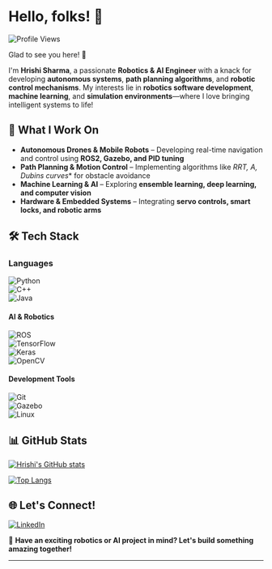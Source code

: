 # Hello, folks! 👋  

![Profile Views](https://komarev.com/ghpvc/?username=HrishiSharma&label=Profile+Views)  

Glad to see you here! 🚀  

I'm **Hrishi Sharma**, a passionate **Robotics & AI Engineer** with a knack for developing **autonomous systems**, **path planning algorithms**, and **robotic control mechanisms**. My interests lie in **robotics software development**, **machine learning**, and **simulation environments**—where I love bringing intelligent systems to life!  

## 🚀 What I Work On  
- **Autonomous Drones & Mobile Robots** – Developing real-time navigation and control using **ROS2, Gazebo, and PID tuning**  
- **Path Planning & Motion Control** – Implementing algorithms like **RRT, A*, Dubins curves** for obstacle avoidance  
- **Machine Learning & AI** – Exploring **ensemble learning, deep learning, and computer vision**  
- **Hardware & Embedded Systems** – Integrating **servo controls, smart locks, and robotic arms**  

## 🛠 Tech Stack  

### **Languages**  
![Python](https://img.shields.io/badge/python-3670A0?style=for-the-badge&logo=python&logoColor=ffdd54)  
![C++](https://img.shields.io/badge/C++-%2300599C.svg?style=for-the-badge&logo=c%2B%2B&logoColor=white)  
![Java](https://img.shields.io/badge/java-%23ED8B00.svg?style=for-the-badge&logo=openjdk&logoColor=white)  

#### **AI & Robotics**  
![ROS](https://img.shields.io/badge/ROS-%23000.svg?style=for-the-badge&logo=ROS&logoColor=white)  
![TensorFlow](https://img.shields.io/badge/TensorFlow-%23FF6F00.svg?style=for-the-badge&logo=TensorFlow&logoColor=white)  
![Keras](https://img.shields.io/badge/Keras-%23D00000.svg?style=for-the-badge&logo=Keras&logoColor=white)  
![OpenCV](https://img.shields.io/badge/OpenCV-%23white.svg?style=for-the-badge&logo=OpenCV&logoColor=white)  

#### **Development Tools**  
![Git](https://img.shields.io/badge/Git-%23F05033.svg?style=for-the-badge&logo=Git&logoColor=white)  
![Gazebo](https://img.shields.io/badge/Gazebo-%23FF6F00.svg?style=for-the-badge&logo=Gazebo&logoColor=white)  
![Linux](https://img.shields.io/badge/Linux-%23FCC624.svg?style=for-the-badge&logo=Linux&logoColor=black)  

## 📊 GitHub Stats  

[![Hrishi's GitHub stats](https://github-readme-stats.vercel.app/api?username=HrishiSharma&count_private=true&show_icons=true&theme=github_dark)](https://github.com/anuraghazra/github-readme-stats)  

[![Top Langs](https://github-readme-stats.vercel.app/api/top-langs/?username=HrishiSharma&layout=compact&hide_progress=true&theme=github_dark&langs_count=10)](https://github.com/anuraghazra/github-readme-stats)  

## 🌐 Let's Connect!  

[![LinkedIn](https://img.shields.io/badge/LinkedIn-%230077B5.svg?logo=linkedin&logoColor=white)](https://linkedin.com/in/hrishi-sharma26)   

💬 **Have an exciting robotics or AI project in mind? Let's build something amazing together!**  

---
